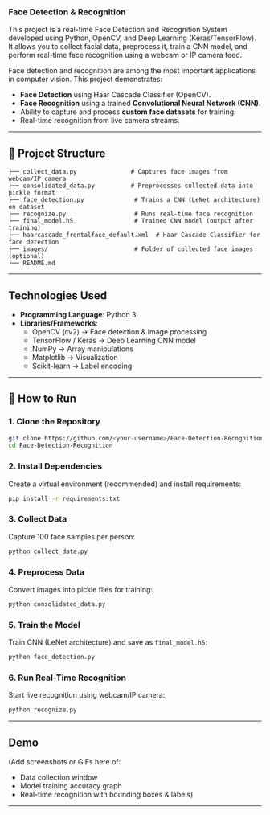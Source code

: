 ### Face Detection & Recognition
This project is a real-time Face Detection and Recognition System developed using Python, OpenCV, and Deep Learning (Keras/TensorFlow).
It allows you to collect facial data, preprocess it, train a CNN model, and perform real-time face recognition using a webcam or IP camera feed.

Face detection and recognition are among the most important applications in computer vision.
This project demonstrates:

- **Face Detection** using Haar Cascade Classifier (OpenCV).  
- **Face Recognition** using a trained **Convolutional Neural Network (CNN)**.  
- Ability to capture and process **custom face datasets** for training.  
- Real-time recognition from live camera streams.

---

## 📂 Project Structure  

```
├── collect_data.py               # Captures face images from webcam/IP camera
├── consolidated_data.py          # Preprocesses collected data into pickle format
├── face_detection.py              # Trains a CNN (LeNet architecture) on dataset
├── recognize.py                   # Runs real-time face recognition
├── final_model.h5                 # Trained CNN model (output after training)
├── haarcascade_frontalface_default.xml  # Haar Cascade Classifier for face detection
├── images/                        # Folder of collected face images (optional)
└── README.md
```

---
##  Technologies Used  

- **Programming Language**: Python 3  
- **Libraries/Frameworks**:  
  - OpenCV (cv2) → Face detection & image processing  
  - TensorFlow / Keras → Deep Learning CNN model  
  - NumPy → Array manipulations  
  - Matplotlib → Visualization  
  - Scikit-learn → Label encoding  

---

## 🚀 How to Run  

### 1. Clone the Repository  
```bash
git clone https://github.com/<your-username>/Face-Detection-Recognition.git
cd Face-Detection-Recognition
```

### 2. Install Dependencies  
Create a virtual environment (recommended) and install requirements:  
```bash
pip install -r requirements.txt
```

### 3. Collect Data  
Capture 100 face samples per person:  
```bash
python collect_data.py
```

### 4. Preprocess Data  
Convert images into pickle files for training:  
```bash
python consolidated_data.py
```

### 5. Train the Model  
Train CNN (LeNet architecture) and save as `final_model.h5`:  
```bash
python face_detection.py
```

### 6. Run Real-Time Recognition  
Start live recognition using webcam/IP camera:  
```bash
python recognize.py
```

---

## Demo  

(Add screenshots or GIFs here of:  
- Data collection window  
- Model training accuracy graph  
- Real-time recognition with bounding boxes & labels)  

---
